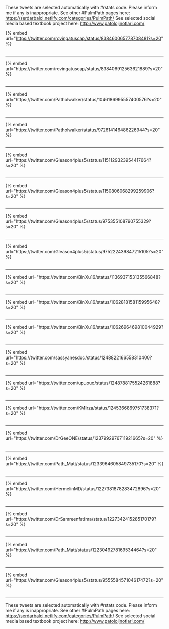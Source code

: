 

These tweets are selected automatically with #rstats code. Please inform me if any is inappropriate.
See other #PulmPath pages here: https://serdarbalci.netlify.com/categories/PulmPath/ 
See selected social media based textbook project here: http://www.patolojinotlari.com/

{% embed url="https://twitter.com/rovingatuscap/status/838460065778708481?s=20" %}<br>
<br>
<hr>
{% embed url="https://twitter.com/rovingatuscap/status/838406912563621889?s=20" %}<br>
<br>
<hr>
{% embed url="https://twitter.com/Patholwalker/status/1046186995557400576?s=20" %}<br>
<br>
<hr>
{% embed url="https://twitter.com/Patholwalker/status/972614146486226944?s=20" %}<br>
<br>
<hr>
{% embed url="https://twitter.com/Gleason4plus5/status/1151129323954417664?s=20" %}<br>
<br>
<hr>
{% embed url="https://twitter.com/Gleason4plus5/status/1150806068299259906?s=20" %}<br>
<br>
<hr>
{% embed url="https://twitter.com/Gleason4plus5/status/975355108790755329?s=20" %}<br>
<br>
<hr>
{% embed url="https://twitter.com/Gleason4plus5/status/975222439847215105?s=20" %}<br>
<br>
<hr>
{% embed url="https://twitter.com/BinXu16/status/1136937153135566848?s=20" %}<br>
<br>
<hr>
{% embed url="https://twitter.com/BinXu16/status/1062818158115995648?s=20" %}<br>
<br>
<hr>
{% embed url="https://twitter.com/BinXu16/status/1062696469810044929?s=20" %}<br>
<br>
<hr>
{% embed url="https://twitter.com/sassyanesdoc/status/1248822166558310400?s=20" %}<br>
<br>
<hr>
{% embed url="https://twitter.com/upuouo/status/1248788175524261888?s=20" %}<br>
<br>
<hr>
{% embed url="https://twitter.com/KMirza/status/1245366869751738371?s=20" %}<br>
<br>
<hr>
{% embed url="https://twitter.com/DrGeeONE/status/1237992976711921665?s=20" %}<br>
<br>
<hr>
{% embed url="https://twitter.com/Path_Matt/status/1233964605849735170?s=20" %}<br>
<br>
<hr>
{% embed url="https://twitter.com/HermelinMD/status/1227381878283472896?s=20" %}<br>
<br>
<hr>
{% embed url="https://twitter.com/DrSamreenfatima/status/1227342415285170179?s=20" %}<br>
<br>
<hr>
{% embed url="https://twitter.com/Path_Matt/status/1223049278169534464?s=20" %}<br>
<br>
<hr>
{% embed url="https://twitter.com/Gleason4plus5/status/955558457104617472?s=20" %}<br>
<br>
<hr>


These tweets are selected automatically with #rstats code. Please inform me if any is inappropriate.
See other #PulmPath pages here: https://serdarbalci.netlify.com/categories/PulmPath/ 
See selected social media based textbook project here: http://www.patolojinotlari.com/
